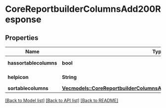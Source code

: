 # CoreReportbuilderColumnsAdd200Response

## Properties

Name | Type | Description | Notes
------------ | ------------- | ------------- | -------------
**hassortablecolumns** | **bool** | hassortablecolumns | [default to null]
**helpicon** | **String** | helpicon | [default to null]
**sortablecolumns** | [**Vec<models::CoreReportbuilderColumnsAdd200ResponseSortablecolumnsInner>**](core_reportbuilder_columns_add_200_response_sortablecolumns_inner.md) |  | 

[[Back to Model list]](../README.md#documentation-for-models) [[Back to API list]](../README.md#documentation-for-api-endpoints) [[Back to README]](../README.md)


